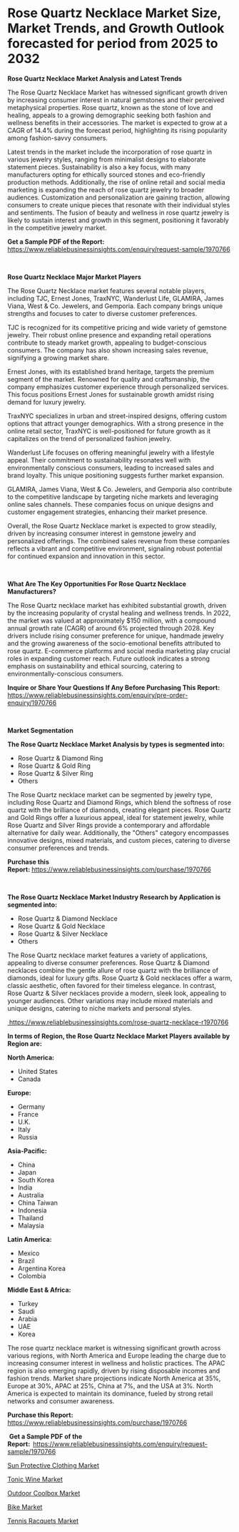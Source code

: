 <p><h1>Rose Quartz Necklace Market Size, Market Trends, and Growth Outlook forecasted for period from 2025 to 2032</h1></p><p><strong>Rose Quartz Necklace Market Analysis and Latest Trends</strong></p>
<p><p>The Rose Quartz Necklace Market has witnessed significant growth driven by increasing consumer interest in natural gemstones and their perceived metaphysical properties. Rose quartz, known as the stone of love and healing, appeals to a growing demographic seeking both fashion and wellness benefits in their accessories. The market is expected to grow at a CAGR of 14.4% during the forecast period, highlighting its rising popularity among fashion-savvy consumers.</p><p>Latest trends in the market include the incorporation of rose quartz in various jewelry styles, ranging from minimalist designs to elaborate statement pieces. Sustainability is also a key focus, with many manufacturers opting for ethically sourced stones and eco-friendly production methods. Additionally, the rise of online retail and social media marketing is expanding the reach of rose quartz jewelry to broader audiences. Customization and personalization are gaining traction, allowing consumers to create unique pieces that resonate with their individual styles and sentiments. The fusion of beauty and wellness in rose quartz jewelry is likely to sustain interest and growth in this segment, positioning it favorably in the competitive jewelry market.</p></p>
<p><strong>Get a Sample PDF of the Report:&nbsp;</strong> <a href="https://www.reliablebusinessinsights.com/enquiry/request-sample/1970766?utm_campaign=57&utm_medium=2&utm_source=Github&utm_content=ia&utm_term=06022025&utm_id=rose-quartz-necklace">https://www.reliablebusinessinsights.com/enquiry/request-sample/1970766</a></p>
<p>&nbsp;</p>
<p><strong>Rose Quartz Necklace Major Market Players</strong></p>
<p><p>The Rose Quartz Necklace market features several notable players, including TJC, Ernest Jones, TraxNYC, Wanderlust Life, GLAMIRA, James Viana, West & Co. Jewelers, and Gemporia. Each company brings unique strengths and focuses to cater to diverse customer preferences.</p><p>TJC is recognized for its competitive pricing and wide variety of gemstone jewelry. Their robust online presence and expanding retail operations contribute to steady market growth, appealing to budget-conscious consumers. The company has also shown increasing sales revenue, signifying a growing market share.</p><p>Ernest Jones, with its established brand heritage, targets the premium segment of the market. Renowned for quality and craftsmanship, the company emphasizes customer experience through personalized services. This focus positions Ernest Jones for sustainable growth amidst rising demand for luxury jewelry.</p><p>TraxNYC specializes in urban and street-inspired designs, offering custom options that attract younger demographics. With a strong presence in the online retail sector, TraxNYC is well-positioned for future growth as it capitalizes on the trend of personalized fashion jewelry.</p><p>Wanderlust Life focuses on offering meaningful jewelry with a lifestyle appeal. Their commitment to sustainability resonates well with environmentally conscious consumers, leading to increased sales and brand loyalty. This unique positioning suggests further market expansion.</p><p>GLAMIRA, James Viana, West & Co. Jewelers, and Gemporia also contribute to the competitive landscape by targeting niche markets and leveraging online sales channels. These companies focus on unique designs and customer engagement strategies, enhancing their market presence.</p><p>Overall, the Rose Quartz Necklace market is expected to grow steadily, driven by increasing consumer interest in gemstone jewelry and personalized offerings. The combined sales revenue from these companies reflects a vibrant and competitive environment, signaling robust potential for continued expansion and innovation in this sector.</p></p>
<p>&nbsp;</p>
<p><strong>What Are The Key Opportunities For Rose Quartz Necklace Manufacturers?</strong></p>
<p><p>The Rose Quartz necklace market has exhibited substantial growth, driven by the increasing popularity of crystal healing and wellness trends. In 2022, the market was valued at approximately $150 million, with a compound annual growth rate (CAGR) of around 6% projected through 2028. Key drivers include rising consumer preference for unique, handmade jewelry and the growing awareness of the socio-emotional benefits attributed to rose quartz. E-commerce platforms and social media marketing play crucial roles in expanding customer reach. Future outlook indicates a strong emphasis on sustainability and ethical sourcing, catering to environmentally-conscious consumers.</p></p>
<p><strong>Inquire or Share Your Questions If Any Before Purchasing This Report:</strong> <a href="https://www.reliablebusinessinsights.com/enquiry/pre-order-enquiry/1970766?utm_campaign=57&utm_medium=2&utm_source=Github&utm_content=ia&utm_term=06022025&utm_id=rose-quartz-necklace">https://www.reliablebusinessinsights.com/enquiry/pre-order-enquiry/1970766</a></p>
<p>&nbsp;</p>
<p><strong>Market Segmentation</strong></p>
<p><strong>The Rose Quartz Necklace Market Analysis by types is segmented into:</strong></p>
<p><ul><li>Rose Quartz & Diamond Ring</li><li>Rose Quartz & Gold Ring</li><li>Rose Quartz & Silver Ring</li><li>Others</li></ul></p>
<p><p>The Rose Quartz necklace market can be segmented by jewelry type, including Rose Quartz and Diamond Rings, which blend the softness of rose quartz with the brilliance of diamonds, creating elegant pieces. Rose Quartz and Gold Rings offer a luxurious appeal, ideal for statement jewelry, while Rose Quartz and Silver Rings provide a contemporary and affordable alternative for daily wear. Additionally, the "Others" category encompasses innovative designs, mixed materials, and custom pieces, catering to diverse consumer preferences and trends.</p></p>
<p><strong>Purchase this Report:&nbsp;</strong><a href="https://www.reliablebusinessinsights.com/purchase/1970766?utm_campaign=57&utm_medium=2&utm_source=Github&utm_content=ia&utm_term=06022025&utm_id=rose-quartz-necklace">https://www.reliablebusinessinsights.com/purchase/1970766</a></p>
<p>&nbsp;</p>
<p><strong>The Rose Quartz Necklace Market Industry Research by Application is segmented into:</strong></p>
<p><ul><li>Rose Quartz & Diamond Necklace</li><li>Rose Quartz & Gold Necklace</li><li>Rose Quartz & Silver Necklace</li><li>Others</li></ul></p>
<p><p>The Rose Quartz necklace market features a variety of applications, appealing to diverse consumer preferences. Rose Quartz & Diamond necklaces combine the gentle allure of rose quartz with the brilliance of diamonds, ideal for luxury gifts. Rose Quartz & Gold necklaces offer a warm, classic aesthetic, often favored for their timeless elegance. In contrast, Rose Quartz & Silver necklaces provide a modern, sleek look, appealing to younger audiences. Other variations may include mixed materials and unique designs, catering to niche markets and personal styles.</p></p>
<p><a href="https://www.reliablebusinessinsights.com/rose-quartz-necklace-r1970766?utm_campaign=57&utm_medium=2&utm_source=Github&utm_content=ia&utm_term=06022025&utm_id=rose-quartz-necklace">&nbsp;https://www.reliablebusinessinsights.com/rose-quartz-necklace-r1970766</a></p>
<p><strong>In terms of Region, the Rose Quartz Necklace Market Players available by Region are:</strong></p>
<p>
    <p> <strong> North America: </strong>
        <ul>
            <li>United States</li>
            <li>Canada</li>
        </ul>
        </p> 
    <p> <strong> Europe: </strong>
        <ul>
            <li>Germany</li>
            <li>France</li>
            <li>U.K.</li>
            <li>Italy</li>
            <li>Russia</li>
        </ul>
        </p> 
    <p> <strong> Asia-Pacific: </strong>
        <ul>
            <li>China</li>
            <li>Japan</li>
            <li>South Korea</li>
            <li>India</li>
            <li>Australia</li>
            <li>China Taiwan</li>
            <li>Indonesia</li>
            <li>Thailand</li>
            <li>Malaysia</li>
        </ul>
        </p> 
    <p> <strong> Latin America: </strong>
        <ul>
            <li>Mexico</li>
            <li>Brazil</li>
            <li>Argentina Korea</li>
            <li>Colombia</li>
        </ul>
        </p> 
    <p> <strong> Middle East & Africa: </strong>
        <ul>
            <li>Turkey</li>
            <li>Saudi</li>
            <li>Arabia</li>
            <li>UAE</li>
            <li>Korea</li>
        </ul>
    </p>
    </p>
<p><p>The rose quartz necklace market is witnessing significant growth across various regions, with North America and Europe leading the charge due to increasing consumer interest in wellness and holistic practices. The APAC region is also emerging rapidly, driven by rising disposable incomes and fashion trends. Market share projections indicate North America at 35%, Europe at 30%, APAC at 25%, China at 7%, and the USA at 3%. North America is expected to maintain its dominance, fueled by strong retail networks and consumer awareness.</p></p>
<p><strong>Purchase this Report: </strong><a href="https://www.reliablebusinessinsights.com/purchase/1970766?utm_campaign=57&utm_medium=2&utm_source=Github&utm_content=ia&utm_term=06022025&utm_id=rose-quartz-necklace">https://www.reliablebusinessinsights.com/purchase/1970766</a></p>
<p>&nbsp;<strong>Get a Sample PDF of the Report:&nbsp;&nbsp;</strong><a href="https://www.reliablebusinessinsights.com/enquiry/request-sample/1970766?utm_campaign=57&utm_medium=2&utm_source=Github&utm_content=ia&utm_term=06022025&utm_id=rose-quartz-necklace">https://www.reliablebusinessinsights.com/enquiry/request-sample/1970766</a></p>
<p><strong></strong></p>
<p><p><a href="https://github.com/vilehoaguy/Market-Research-Report-List-1/blob/main/sun-protective-clothing-market.md?utm_campaign=57&utm_medium=2&utm_source=Github&utm_content=ia&utm_term=06022025&utm_id=rose-quartz-necklace">Sun Protective Clothing Market</a></p><p><a href="https://github.com/jandedaboy1/Market-Research-Report-List-1/blob/main/tonic-wine-market.md?utm_campaign=57&utm_medium=2&utm_source=Github&utm_content=ia&utm_term=06022025&utm_id=rose-quartz-necklace">Tonic Wine Market</a></p><p><a href="https://github.com/sapsaidamary/Market-Research-Report-List-1/blob/main/outdoor-coolbox-market.md?utm_campaign=57&utm_medium=2&utm_source=Github&utm_content=ia&utm_term=06022025&utm_id=rose-quartz-necklace">Outdoor Coolbox Market</a></p><p><a href="https://github.com/djarixneoza/Market-Research-Report-List-1/blob/main/bike-market.md?utm_campaign=57&utm_medium=2&utm_source=Github&utm_content=ia&utm_term=06022025&utm_id=rose-quartz-necklace">Bike Market</a></p><p><a href="https://github.com/rahebeinum/Market-Research-Report-List-1/blob/main/tennis-racquets-market.md?utm_campaign=57&utm_medium=2&utm_source=Github&utm_content=ia&utm_term=06022025&utm_id=rose-quartz-necklace">Tennis Racquets Market</a></p></p>